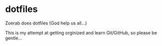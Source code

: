 # dotfiles
Zoerab does dotfiles (God help us all...)

This is my attempt at getting orginized and learn Git/GitHub, so please be gentle...
